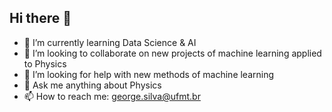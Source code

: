 ## Hi there 👋


- 🌱 I’m currently learning Data Science & AI
- 👯 I’m looking to collaborate on new projects of machine learning applied to Physics
- 🤔 I’m looking for help with new methods of machine learning
- 💬 Ask me anything about Physics
- 📫 How to reach me: george.silva@ufmt.br

